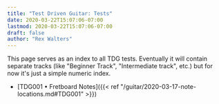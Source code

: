 ```yaml
---
title: "Test Driven Guitar: Tests"
date: 2020-03-22T15:07:06-07:00
lastmod: 2020-03-22T15:07:06-07:00
draft: false
author: "Rex Walters"
---
```


This page serves as an index to all TDG tests. Eventually it will contain separate tracks (like "Beginner Track", "Intermediate track", etc.) but for now it's just a simple numeric index.

* [TDG001 • Fretboard Notes]({{< ref "/guitar/2020-03-17-note-locations.md#TDG001" >}})
